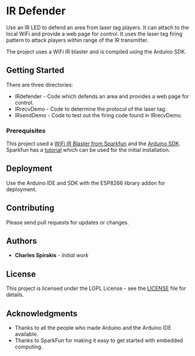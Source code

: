 # IR Defender

Use an IR LED to defend an area from laser tag players. It can attach to
the local WiFi and provide a web page for control. It
uses the laser tag firing pattern to attack players within range of the
IR transmitter.

The project uses a WiFi IR blaster and is compiled using the Arduino SDK.

## Getting Started

There are three directories:

* IRdefender - Code which defends an area and provides a web page for control.
* IRrecvDemo - Code to determine the protocol of the laser tag.
* IRsendDemo - Code to test out the firing code found in IRrecvDemo.

### Prerequisites

This project used a
[WiFi IR Blaster from Sparkfun](https://www.sparkfun.com/products/15031)
and the
[Arduino SDK](https://www.arduino.cc/en/Main/Software). Sparkfun has a
[tutorial](https://learn.sparkfun.com/tutorials/sparkfun-wifi-ir-blaster-hookup-guide?_ga=2.67321752.863144658.1545789012-1566644384.1545558054)
which can be used for the initial installation.


## Deployment

Use the Arduino IDE and SDK with the ESP8266 library addon for deployment.

## Contributing

Please send pull requests for updates or changes.

## Authors

* **Charles Spirakis** - *Initial work*

## License

This project is licensed under the LGPL License - see the [LICENSE](LICENSE) file for details.

## Acknowledgments

* Thanks to all the people who made Arduino and the Arduino IDE available.
* Thanks to SparkFun for making it easy to get started with embedded computing.
